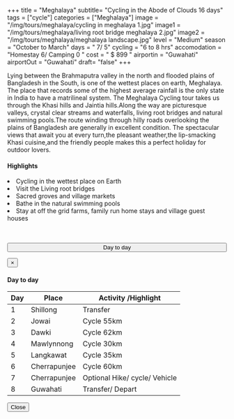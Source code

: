 +++
title = "Meghalaya"
subtitle= "Cycling in the Abode of Clouds 16 days"
tags = ["cycle"]
categories = ["Meghalaya"]
image = "/img/tours/meghalaya/cycling in meghalaya 1.jpg"
image1 = "/img/tours/meghalaya/living root bridge meghalaya 2.jpg"
image2 = "/img/tours/meghalaya/meghalaya landscape.jpg"
level =  "Medium" 
season =  "October to March"
days =  " 7/ 5"
cycling = "6 to 8 hrs"
accomodation = "Homestay 6/ Camping 0 "
cost = " $ 899 "
airportin = "Guwahati"
airportOut =  "Guwahati"
draft= "false"
+++


<div class="col-sm-8 desc">
<p>
Lying between the Brahmaputra valley in the north and flooded plains of Bangladesh in the South, is one of the wettest places on earth, Meghalaya. The place that records some of the highest average rainfall is the only state in India to have a matrilineal system. The Meghalaya Cycling tour takes us through the Khasi hills and Jaintia hills.Along the way are picturesque valleys, crystal clear streams and waterfalls, living root bridges and natural swimming pools.The route winding through hilly roads overlooking the plains of Bangladesh are generally in excellent condition. The spectacular views that await you at every turn,the pleasant weather,the lip-smacking Khasi cuisine,and the friendly people makes this a perfect holiday for outdoor lovers.
</div>

<div class = "col-sm-3 high">
<h4>Highlights</h4>
<li> Cycling in the wettest place on Earth
<li> Visit the Living root bridges
<li> Sacred groves and village markets
<li> Bathe in the natural swimming pools
<li> Stay at off the grid farms, family run home stays and village guest houses

<br><br>
<button type="button" class="btn btn-main" data-toggle="modal" data-target="#dayModal" style="width: 100%; padding: 0px 0px 0px -40px;">
Day to day</button> </div>

<!-- Modal -->
<div id="dayModal" class="modal fade" role="dialog">
<div class="modal-dialog">
<!-- Modal content-->
<div class="modal-content">
<div class="modal-header">
<button type="button" class="close" data-dismiss="modal">&times;</button>
<h4 class="modal-title">Day to day</h4>
</div>
<div class="modal-body">
<div class="col-sm-3 table">
<table >
<thead>
<tr>
<th> 
<div class="itinicon">
<i class="ion-android-calendar"></i></div>
<div class="list-text"> 
Day   
</th>
<th>
<div class="itinicon">
<i class="ion-android-locate"></i></div>
<div class="list-text">  
Place   </th>
<th>
<div class="itinicon">
<i class="ion-android-bicycle"></i></div>
<div class="list-text">  
Activity /Highlight </th>
</tr></thead>
<tbody>
<tr><td> 1</td><td>Shillong </td><td>Transfer</td></tr>
<tr><td> 2</td><td>Jowai </td><td>Cycle 55km</td></tr>
<tr><td> 3</td><td>Dawki</td><td>Cycle 62km</td></tr>
<tr><td> 4</td><td>Mawlynnong </td><td>Cycle 30km</td></tr>
<tr><td> 5</td><td>Langkawat</td><td> Cycle 35km</td></tr>
<tr><td> 6</td><td>Cherrapunjee </td><td>Cycle 60km</td></tr>
<tr><td> 7</td><td>Cherrapunjee </td><td>Optional Hike/ cycle/ Vehicle</td></tr>
<tr><td> 8</td><td>Guwahati </td><td>Transfer/ Depart</td></tr>
</tbody>
</table></div>
</div>
<div class="modal-footer">
<button type="button" class="btn btn-main" data-dismiss="modal">Close</button>
</div>
</div>
</div>
</div>
</div>
</div>
</div>

<br><br>

 
<div id="mapid" style="width: 100%; height: 400px;"> </div>

<script>
	var mymap = L.map('mapid').setView([25.45350497782928,91.7574691772461 ], 9);
	L.tileLayer('https://tile.thunderforest.com/cycle/{z}/{x}/{y}.png?apikey=10771ad162c94f459d234529910e1de0', {
	attribution: '&copy; <a href="http://www.thunderforest.com/">Thunderforest</a>, &copy; <a href="http://www.openstreetmap.org/copyright">OpenStreetMap</a>',
	apikey: '<your apikey>', 
    maxZoom: 22,
		id: 'mapbox.streets'
	}).addTo(mymap);
	var cycleIcon = L.icon({
    iconUrl: '/img/cycle.svg',
    iconSize:     [20, 20], // size of the icon
    iconAnchor:   [1, 2], // point of the icon which will correspond to marker's location
    popupAnchor:  [5, 5] // point from which the popup should open relative to the iconAnchor
});
L.marker([25.45350497782928,91.7574691772461], {icon: cycleIcon}).addTo(mymap);
var geojson = {
	"type": "FeatureCollection",
	"features": [
		{
			"type": "Feature",
			"geometry": {
				"type": "Point",
				"coordinates": [91.7574691772461, 25.45350497782928]
			},
			"properties": {
				"name": "MAWPHLANG",
				"type": "Generic",
				"ele": "1847.0"
			}
		},
		{
			"type": "Feature",
			"geometry": {
				"type": "Point",
				"coordinates": [91.72828674316406, 25.28195426595429]
			},
			"properties": {
				"name": "CHERRAPUNJI",
				"type": "Generic",
				"ele": "1386.0"
			}
		},
		{
			"type": "Feature",
			"geometry": {
				"type": "Point",
				"coordinates": [91.67215347290039, 25.24997490761319]
			},
			"properties": {
				"name": "NONGRIAT",
				"type": "Generic",
				"ele": "370.0"
			}
		},
		{
			"type": "Feature",
			"geometry": {
				"type": "Point",
				"coordinates": [92.02088356018066, 25.185721516388714]
			},
			"properties": {
				"name": "DAWKI",
				"type": "Generic",
				"ele": "42.0"
			}
		},
		{
			"type": "Feature",
			"geometry": {
				"type": "MultiLineString",
				"coordinates": [[[91.879692, 25.5748175, 1483.0], [91.757555, 25.4546311, 1836.0], [91.728115, 25.2826576, 1390.0], [91.672368, 25.250927, 369.0], [91.7280292, 25.2819542, 1379.0], [92.0223426, 25.1860734, 52.0], [91.7475128, 26.1841132, 58.0]]],
				"bbox": [92.0223426, 26.1841132, 91.672368, 25.1860734]
			},
			"properties": {
				"name": "SHILLONG",
				"src": "https://www.gpsies.com/map.do?fileId=ozsqnfcxkswhlpha",
				"desc": "Generated by GPSies.com https://www.gpsies.com/"
			}
		}
	]
}
L.geoJSON(geojson, {
	style : function(feature) {
		return{
			color: '#000'
		}
	},
	pointToLayer: function (geoJsonPoint, latlong) {
		return L.marker(latlong, {
			icon: cycleIcon
		})
		},
	onEachFeature: function(feature, layer){
		if(feature.geometry.type==='Point'){
			layer.bindPopup(feature.properties.name);
		}
	}	
}).addTo(mymap);  
// Disable mousewheel zoom
	mymap.scrollWheelZoom.disable();
</script>

</div>


